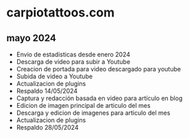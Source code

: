 # carpiotattoos.com

## mayo 2024

* Envio de estadisticas desde enero 2024
* Descarga de video para subir a Youtube
* Creacion de portada para video descargado para youtube
* Subida de video a Youtube
* Actualizacion de plugins
* Respaldo 14/05/2024
* Captura y redacción basada en video para artículo en blog
* Edicion de imagen principal de articulo del mes
* Descarga y edicion de imagenes para articulo del mes
* Actualizacion de plugins
* Respaldo 28/05/2024


